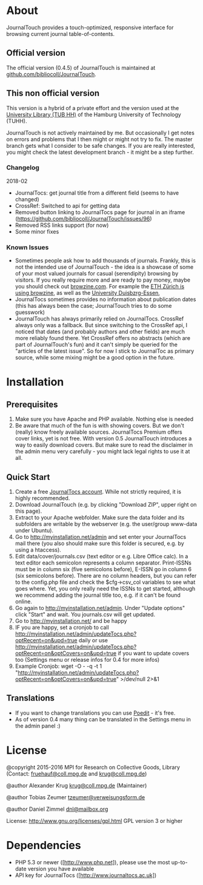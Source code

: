 # About
JournalTouch provides a touch-optimized, responsive interface for browsing current journal table-of-contents.

## Official version
The official version (0.4.5) of JournalTouch is maintained at [github.com/bibliocoll/JournalTouch](https://github.com/bibliocoll/JournalTouch).

## This non official version
This version is a hybrid of a private effort and the version used at the [University Library (TUB HH)](http://www.tub.tuhh.de/) of the Hamburg University of Technology (TUHH).

JournalTouch is not actively maintained by me. But occasionally I get notes on errors and problems that I then might or might not try to fix. The master branch gets what I consider to be safe changes. If you are really interested, you might check the latest development branch - it might be a step further.

### Changelog
2018-02
* JournalTocs: get journal title from a different field (seems to have changed)
* CrossRef: Switched to api for getting data
* Removed button linking to JournalTocs page for journal in an iframe (https://github.com/bibliocoll/JournalTouch/issues/96)
* Removed RSS links support (for now)
* Some minor fixes

### Known Issues
* Sometimes people ask how to add thousands of journals. Frankly, this is not the intended use of JournalTouch - the idea is a showcase of some of your most valued journals for casual (serendipity) browsing by visitors. If you really require more and are ready to pay money, maybe you should check out [browzine.com](https://browzine.com/). For example the [ETH Zürich is using browzine](https://www.ethz.ch/studierende/de/news/studierenden-news/2017/01/browzine-das-tool-zur-intuitiven-zeitschriftenrecherche.html), as well as the [University Duisbzrg-Essen](https://www.uni-due.de/ub/browzine.php),
* JournalTocs sometimes provides no information about publication dates (this has always been the case; JournalTouch tries to do some guesswork)
* JournalTouch has always primarily relied on JournalTocs. CrossRef always only was a fallback. But since switching to the CrossRef api, I noticed that dates (and probably authors and other fields) are much more reliably found there. Yet CrossRef offers no abstracts (which are part of JournalTouch's fun) and it can't simply be queried for the "articles of the latest issue". So for now I stick to JournalToc as primary source, while some mixing might be a good option in the future.



# Installation
## Prerequisites
1. Make sure you have Apache and PHP available. Nothing else is needed
2. Be aware that much of the fun is with showing covers. But we don't (really) know freely available sources. JournalTocs Premium offers cover links, yet is not free. With version 0.5 JournalTouch introduces a way to easily download covers. But make sure to read the disclaimer in the admin menu very carefully - you might lack legal rights to use it at all.

## Quick Start
1. Create a free [JournalTocs account](http://www.journaltocs.ac.uk/index.php?action=register). While not strictly required, it is highly recommended.
2. Download JournalTouch (e.g. by clicking "Download ZIP", upper right on this page).
3. Extract to your Apache webfolder. Make sure the data folder and its subfolders are writable by the webserver (e.g. the user/group www-data under Ubuntu).
4. Go to http://myinstallation.net/admin and set enter your JournalTocs mail there (you also should make sure this folder is secured, e.g. by using a htaccess).
5. Edit data/cover/journals.csv (text editor or e.g. Libre Office calc). In a text editor each semicolon represents a column separator. Print-ISSNs must be in column six (five semicolons before), E-ISSN go in column 6 (six semicolons before). There are no column headers, but you can refer to the config.php file and check the $cfg->csv_col variables to see what goes where. Yet, you only really need the ISSNs to get started, although we recommend adding the journal title too, e.g. if it can't be found online.
6. Go again to http://myinstallation.net/admin. Under "Update options" click "Start" and wait. You journals.csv will get updated.
7. Go to http://myinstallation.net/ and be happy
8. IF you are happy, set a cronjob to call http://myinstallation.net/admin/updateTocs.php?optRecent=on&upd=true daily or use http://myinstallation.net/admin/updateTocs.php?optRecent=on&optCovers=on&upd=true if you want to update covers too (Settings menu or release infos for 0.4 for more infos)
  1. Example Cronjob: wget -O - -q -t 1 "http://myinstallation.net/admin/updateTocs.php?optRecent=on&optCovers=on&upd=true" >/dev/null 2>&1

## Translations
- If you want to change translations you can use [Poedit](https://poedit.net/) - it's free.
- As of version 0.4 many thing can be translated in the Settings menu in the admin panel :)

# License
@copyright 2015-2016 MPI for Research on Collective Goods, Library
(Contact: fruehauf@coll.mpg.de and krug@coll.mpg.de)

@author Alexander Krug <krug@coll.mpg.de> (Maintainer)

@author Tobias Zeumer <tzeumer@verweisungsform.de>

@author Daniel Zimmel <dnl@mailbox.org>

License: http://www.gnu.org/licenses/gpl.html GPL version 3 or higher

# Dependencies
- PHP 5.3 or newer ([http://www.php.net]), please use the most up-to-date version you have available
- API key for JournalTocs ([http://www.journaltocs.ac.uk])
